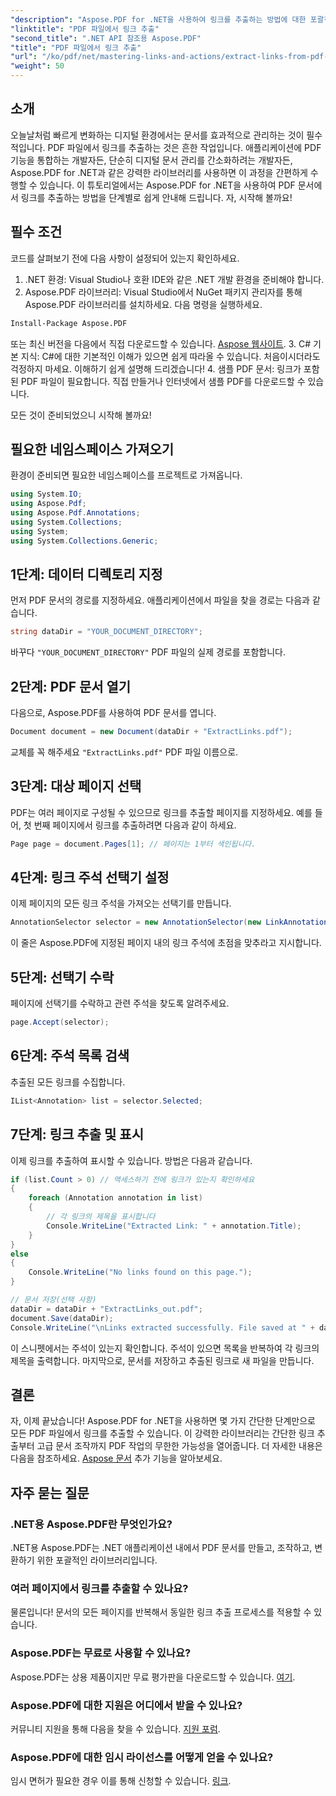 ```yaml
---
"description": "Aspose.PDF for .NET을 사용하여 링크를 추출하는 방법에 대한 포괄적인 가이드를 통해 PDF 문서 조작의 잠재력을 최대한 활용해 보세요. 이 튜토리얼은 자세하고 단계별 지침을 제공합니다."
"linktitle": "PDF 파일에서 링크 추출"
"second_title": ".NET API 참조용 Aspose.PDF"
"title": "PDF 파일에서 링크 추출"
"url": "/ko/pdf/net/mastering-links-and-actions/extract-links-from-pdf-file/"
"weight": 50
---
```


## 소개

오늘날처럼 빠르게 변화하는 디지털 환경에서는 문서를 효과적으로 관리하는 것이 필수적입니다. PDF 파일에서 링크를 추출하는 것은 흔한 작업입니다. 애플리케이션에 PDF 기능을 통합하는 개발자든, 단순히 디지털 문서 관리를 간소화하려는 개발자든, Aspose.PDF for .NET과 같은 강력한 라이브러리를 사용하면 이 과정을 간편하게 수행할 수 있습니다. 이 튜토리얼에서는 Aspose.PDF for .NET을 사용하여 PDF 문서에서 링크를 추출하는 방법을 단계별로 쉽게 안내해 드립니다. 자, 시작해 볼까요!

## 필수 조건

코드를 살펴보기 전에 다음 사항이 설정되어 있는지 확인하세요.

1. .NET 환경: Visual Studio나 호환 IDE와 같은 .NET 개발 환경을 준비해야 합니다.
2. Aspose.PDF 라이브러리: Visual Studio에서 NuGet 패키지 관리자를 통해 Aspose.PDF 라이브러리를 설치하세요. 다음 명령을 실행하세요.
```bash
Install-Package Aspose.PDF
```
또는 최신 버전을 다음에서 직접 다운로드할 수 있습니다. [Aspose 웹사이트](https://releases.aspose.com/pdf/net/).
3. C# 기본 지식: C#에 대한 기본적인 이해가 있으면 쉽게 따라올 수 있습니다. 처음이시더라도 걱정하지 마세요. 이해하기 쉽게 설명해 드리겠습니다!
4. 샘플 PDF 문서: 링크가 포함된 PDF 파일이 필요합니다. 직접 만들거나 인터넷에서 샘플 PDF를 다운로드할 수 있습니다.

모든 것이 준비되었으니 시작해 볼까요!

## 필요한 네임스페이스 가져오기

환경이 준비되면 필요한 네임스페이스를 프로젝트로 가져옵니다.

```csharp
using System.IO;
using Aspose.Pdf;
using Aspose.Pdf.Annotations;
using System.Collections;
using System;
using System.Collections.Generic;
```

## 1단계: 데이터 디렉토리 지정

먼저 PDF 문서의 경로를 지정하세요. 애플리케이션에서 파일을 찾을 경로는 다음과 같습니다.

```csharp
string dataDir = "YOUR_DOCUMENT_DIRECTORY";
```

바꾸다 `"YOUR_DOCUMENT_DIRECTORY"` PDF 파일의 실제 경로를 포함합니다.

## 2단계: PDF 문서 열기

다음으로, Aspose.PDF를 사용하여 PDF 문서를 엽니다.

```csharp
Document document = new Document(dataDir + "ExtractLinks.pdf");
```

교체를 꼭 해주세요 `"ExtractLinks.pdf"` PDF 파일 이름으로.

## 3단계: 대상 페이지 선택

PDF는 여러 페이지로 구성될 수 있으므로 링크를 추출할 페이지를 지정하세요. 예를 들어, 첫 번째 페이지에서 링크를 추출하려면 다음과 같이 하세요.

```csharp
Page page = document.Pages[1]; // 페이지는 1부터 색인됩니다.
```

## 4단계: 링크 주석 선택기 설정

이제 페이지의 모든 링크 주석을 가져오는 선택기를 만듭니다.

```csharp
AnnotationSelector selector = new AnnotationSelector(new LinkAnnotation(page, Aspose.Pdf.Rectangle.Trivial));
```

이 줄은 Aspose.PDF에 지정된 페이지 내의 링크 주석에 초점을 맞추라고 지시합니다.

## 5단계: 선택기 수락

페이지에 선택기를 수락하고 관련 주석을 찾도록 알려주세요.

```csharp
page.Accept(selector);
```

## 6단계: 주석 목록 검색

추출된 모든 링크를 수집합니다.

```csharp
IList<Annotation> list = selector.Selected;
```

## 7단계: 링크 추출 및 표시

이제 링크를 추출하여 표시할 수 있습니다. 방법은 다음과 같습니다.

```csharp
if (list.Count > 0) // 액세스하기 전에 링크가 있는지 확인하세요
{
    foreach (Annotation annotation in list)
    {
        // 각 링크의 제목을 표시합니다
        Console.WriteLine("Extracted Link: " + annotation.Title);
    }
}
else
{
    Console.WriteLine("No links found on this page.");
}

// 문서 저장(선택 사항)
dataDir = dataDir + "ExtractLinks_out.pdf";
document.Save(dataDir);
Console.WriteLine("\nLinks extracted successfully. File saved at " + dataDir);
```

이 스니펫에서는 주석이 있는지 확인합니다. 주석이 있으면 목록을 반복하여 각 링크의 제목을 출력합니다. 마지막으로, 문서를 저장하고 추출된 링크로 새 파일을 만듭니다.

## 결론

자, 이제 끝났습니다! Aspose.PDF for .NET을 사용하면 몇 가지 간단한 단계만으로 모든 PDF 파일에서 링크를 추출할 수 있습니다. 이 강력한 라이브러리는 간단한 링크 추출부터 고급 문서 조작까지 PDF 작업의 무한한 가능성을 열어줍니다. 더 자세한 내용은 다음을 참조하세요. [Aspose 문서](https://reference.aspose.com/pdf/net/) 추가 기능을 알아보세요.

## 자주 묻는 질문

### .NET용 Aspose.PDF란 무엇인가요?
.NET용 Aspose.PDF는 .NET 애플리케이션 내에서 PDF 문서를 만들고, 조작하고, 변환하기 위한 포괄적인 라이브러리입니다.

### 여러 페이지에서 링크를 추출할 수 있나요?
물론입니다! 문서의 모든 페이지를 반복해서 동일한 링크 추출 프로세스를 적용할 수 있습니다.

### Aspose.PDF는 무료로 사용할 수 있나요?
Aspose.PDF는 상용 제품이지만 무료 평가판을 다운로드할 수 있습니다. [여기](https://releases.aspose.com/).

### Aspose.PDF에 대한 지원은 어디에서 받을 수 있나요?
커뮤니티 지원을 통해 다음을 찾을 수 있습니다. [지원 포럼](https://forum.aspose.com/c/pdf/10).

### Aspose.PDF에 대한 임시 라이선스를 어떻게 얻을 수 있나요?
임시 면허가 필요한 경우 이를 통해 신청할 수 있습니다. [링크](https://purchase.aspose.com/temporary-license/).